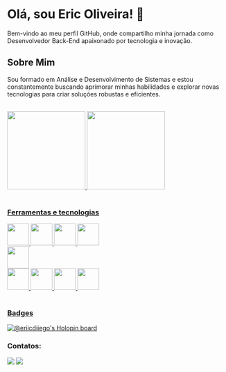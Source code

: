 # Olá, sou Eric Oliveira! 👋

Bem-vindo ao meu perfil GitHub, onde compartilho minha jornada como Desenvolvedor Back-End apaixonado por tecnologia e inovação.

## Sobre Mim

Sou formado em Análise e Desenvolvimento de Sistemas e estou constantemente buscando aprimorar minhas habilidades e explorar novas tecnologias para criar soluções robustas e eficientes.

<br>

<div>
 <a href="https://github.com/seu-usuário-aqui">
 <img height="180em" src="https://github-readme-stats.vercel.app/api/top-langs/?username=EricOliveiras&layout=compact&langs_count=7&theme=dracula"/>
 <img height="180em" src="https://github-readme-stats.vercel.app/api?username=EricOliveiras&show_icons=true&theme=dracula&include_all_commits=true&count_private=true"/>
</div>

 <br>
  
### Ferramentas e tecnologias
<div display="flex">
  <img src="https://cdn.jsdelivr.net/gh/devicons/devicon/icons/javascript/javascript-original.svg" height="50" width="50" /> 
  <img src="https://cdn.jsdelivr.net/gh/devicons/devicon/icons/nodejs/nodejs-original.svg" height="50" width="50" />
  <img src="https://cdn.jsdelivr.net/gh/devicons/devicon/icons/typescript/typescript-original.svg" height="50" width="50" />
  <img src="https://cdn.jsdelivr.net/gh/devicons/devicon/icons/nestjs/nestjs-plain.svg" height="50" width="50"/>
</div>
<div display="flex">
  <img src="https://cdn.jsdelivr.net/gh/devicons/devicon/icons/go/go-original-wordmark.svg" height="50" width="50"/
</div>
<div display="flex">
  <img src="https://cdn.jsdelivr.net/gh/devicons/devicon/icons/postgresql/postgresql-plain-wordmark.svg" height="50" width="50"/>
  <img src="https://cdn.jsdelivr.net/gh/devicons/devicon/icons/docker/docker-original-wordmark.svg" height="50" width="50"/> 
  <img src="https://cdn.jsdelivr.net/gh/devicons/devicon/icons/mongodb/mongodb-original-wordmark.svg" height="50" width="50"/>
  <img src="https://cdn.jsdelivr.net/gh/devicons/devicon/icons/linux/linux-original.svg" height="50" width="50"/>
</div>
           
<br>

### Badges

[![@eriicdiiego's Holopin board](https://holopin.me/eriicdiiego)](https://holopin.io/@eriicdiiego)
  
### Contatos:

<div>
<a href = "mailto:eriicdiiego@hotmail.com"><img src="https://img.shields.io/badge/Gmail-D14836?style=for-the-badge&logo=gmail&logoColor=white" target="_blank"></a>
<a href="https://www.linkedin.com/in/eric-oliveira-588379204/" target="_blank"><img src="https://img.shields.io/badge/-LinkedIn-%230077B5?style=for-the-badge&logo=linkedin&logoColor=white" target="_blank"></a>   
</div>
  
